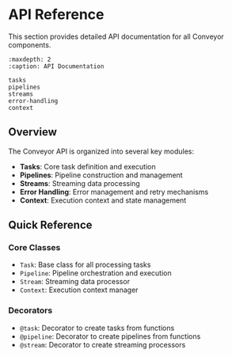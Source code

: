 # API Reference

This section provides detailed API documentation for all Conveyor components.

```{toctree}
:maxdepth: 2
:caption: API Documentation

tasks
pipelines
streams
error-handling
context
```

## Overview

The Conveyor API is organized into several key modules:

- **Tasks**: Core task definition and execution
- **Pipelines**: Pipeline construction and management
- **Streams**: Streaming data processing
- **Error Handling**: Error management and retry mechanisms
- **Context**: Execution context and state management

## Quick Reference

### Core Classes

- `Task`: Base class for all processing tasks
- `Pipeline`: Pipeline orchestration and execution
- `Stream`: Streaming data processor
- `Context`: Execution context manager

### Decorators

- `@task`: Decorator to create tasks from functions
- `@pipeline`: Decorator to create pipelines from functions
- `@stream`: Decorator to create streaming processors